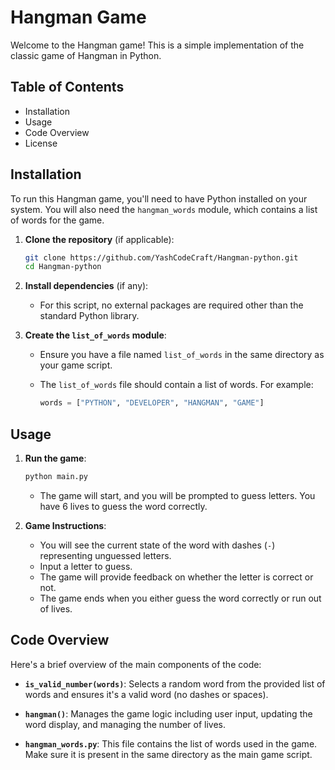 # Hangman Game

Welcome to the Hangman game! This is a simple implementation of the classic game of Hangman in Python.

## Table of Contents

- Installation
- Usage
- Code Overview
- License

## Installation

To run this Hangman game, you'll need to have Python installed on your system. You will also need the `hangman_words` module, which contains a list of words for the game.

1. **Clone the repository** (if applicable):
    ```bash
    git clone https://github.com/YashCodeCraft/Hangman-python.git
    cd Hangman-python
    ```

2. **Install dependencies** (if any):
    - For this script, no external packages are required other than the standard Python library.

3. **Create the `list_of_words` module**:
    - Ensure you have a file named `list_of_words` in the same directory as your game script.
    - The `list_of_words` file should contain a list of words. For example:
      
      ```python
      words = ["PYTHON", "DEVELOPER", "HANGMAN", "GAME"]
      ```

## Usage

1. **Run the game**:
    ```bash
    python main.py
    ```
    - The game will start, and you will be prompted to guess letters. You have 6 lives to guess the word correctly.

2. **Game Instructions**:
    - You will see the current state of the word with dashes (`-`) representing unguessed letters.
    - Input a letter to guess.
    - The game will provide feedback on whether the letter is correct or not.
    - The game ends when you either guess the word correctly or run out of lives.

## Code Overview

Here's a brief overview of the main components of the code:

- **`is_valid_number(words)`**: Selects a random word from the provided list of words and ensures it's a valid word (no dashes or spaces).

- **`hangman()`**: Manages the game logic including user input, updating the word display, and managing the number of lives.

- **`hangman_words.py`**: This file contains the list of words used in the game. Make sure it is present in the same directory as the main game script.




